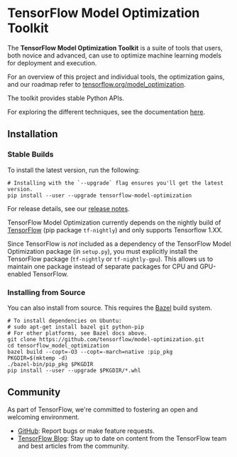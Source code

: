 # TensorFlow Model Optimization Toolkit

The **TensorFlow Model Optimization Toolkit** is a suite of tools that users,
both novice and advanced, can use to optimize machine learning models for
deployment and execution.

For an overview of this project and individual tools, the optimization gains,
and our roadmap refer to
[tensorflow.org/model_optimization](https://www.tensorflow.org/model_optimization).
<!-- TODO: should we include the support matrix (Keras, 1.0/2.0 there or on GitHub?) If we include them there, we should also call that out in this section.-->

The toolkit provides stable Python APIs.

For exploring the different techniques, see the documentation
[here](https://github.com/tensorflow/model-optimization/tree/master/tensorflow_model_optimization/python/core/README.md).

## Installation

### Stable Builds

To install the latest version, run the following:

```shell
# Installing with the `--upgrade` flag ensures you'll get the latest version.
pip install --user --upgrade tensorflow-model-optimization
```

For release details, see our
[release notes](https://github.com/tensorflow/model-optimization/releases).

TensorFlow Model Optimization currently depends on the nightly build of
[TensorFlow](https://www.tensorflow.org/install) (pip package `tf-nightly`) and
only supports Tensorflow 1.XX.

Since TensorFlow is *not* included as a dependency of the TensorFlow Model
Optimization package (in `setup.py`), you must explicitly install the TensorFlow
package (`tf-nightly` or `tf-nightly-gpu`). This allows us to maintain one
package instead of separate packages for CPU and GPU-enabled TensorFlow.

### Installing from Source

You can also install from source. This requires the
[Bazel](https://bazel.build/) build system.

```shell
# To install dependencies on Ubuntu:
# sudo apt-get install bazel git python-pip
# For other platforms, see Bazel docs above.
git clone https://github.com/tensorflow/model-optimization.git
cd tensorflow_model_optimization
bazel build --copt=-O3 --copt=-march=native :pip_pkg
PKGDIR=$(mktemp -d)
./bazel-bin/pip_pkg $PKGDIR
pip install --user --upgrade $PKGDIR/*.whl
```

## Community

As part of TensorFlow, we're committed to fostering an open and welcoming
environment.

*   [GitHub](https://github.com/tensorflow/model-optimization/issues): Report
    bugs or make feature requests.
*   [TensorFlow Blog](https://medium.com/tensorflow): Stay up to date on content
    from the TensorFlow team and best articles from the community.
